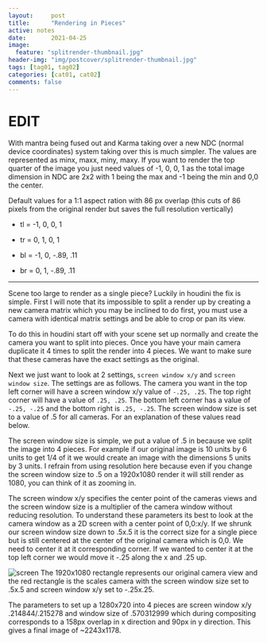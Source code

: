 ```yaml
---
layout:     post
title:      "Rendering in Pieces"
active: notes
date:       2021-04-25
image:
  feature: "splitrender-thumbnail.jpg"
header-img: "img/postcover/splitrender-thumbnail.jpg"
tags: [tag01, tag02]
categories: [cat01, cat02]
comments: false
---
```


# EDIT #

With mantra being fused out and Karma taking over a new NDC (normal device coordinates) system taking over this is much simpler. The values are represented as minx, maxx, miny, maxy. If you want to render the top quarter of the image you just need values of -1, 0, 0, 1 as the total image dimension in NDC are 2x2 with 1 being the max and -1 being the min and 0,0 the center.

Default values for a 1:1 aspect ration with 86 px overlap (this cuts of 86 pixels from the original render but saves the full resolution vertically)

- tl = -1, 0, 0, 1

- tr = 0, 1, 0, 1

- bl = -1, 0, -.89, .11

- br = 0, 1, -.89, .11

---



Scene too large to render as a single piece? Luckily in houdini the fix is simple. First I will note that its impossible to split a render up by creating a new camera matrix which you may be inclined to do first, you must use a camera with identical matrix settings and be able to crop or pan its view.

To do this in houdini start off with your scene set up normally and create the camera you want to split into pieces. Once you have your main camera duplicate it 4 times to split the render into 4 pieces. We want to make sure that these cameras have the exact settings as the original. 

Next we just want to look at 2 settings, `screen window x/y` and `screen window size`. The settings are as follows. The camera you want in the top left corner will have a screen window x/y value of `-.25, .25`. The top right corner will have a value of `.25, .25`. The bottom left corner has a value of `-.25, -.25` and the bottom right is `.25, -.25`. The screen window size is set to a value of .5 for all cameras. For an explanation of these values read below.


The screen window size is simple, we put a value of .5 in because we split the image into 4 pieces. For example if our original image is 10 units by 6 units to get 1/4 of it we would create an image with the dimensions 5 units by 3 units. I refrain from using resolution here because even if you change the screen window size to .5 on a 1920x1080 render it will still render as 1080, you can think of it as zooming in. 

The screen window x/y specifies the center point of the cameras views and the screen window size is a multiplier of the camera window without reducing resolution. To understand these parameters its best to look at the camera window as a 2D screen with a center point of 0,0:x/y. If we shrunk our screen window size down to .5x.5 it is the correct size for a single piece but is still centered at the center of the original camera which is 0,0. We need to center it at it corresponding corner. If we wanted to center it at the top left corner we would move it -.25 along the x and .25 up. 

![screen](img\screen-layout.jpg)
The 1920x1080 rectangle represents our original camera view and the red rectangle is the scales camera with the screen window size set to .5x.5 and screen window x/y set to -.25x.25.

The parameters to set up a 1280x720 into 4 pieces are screen window x/y .214844/.215278 and window size of .570312999 which during compositing corresponds to a 158px overlap in x direction and 90px in y direction. This gives a final image of ~2243x1178.